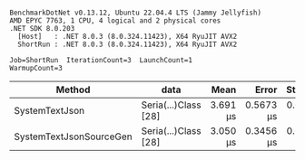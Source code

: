 ```

BenchmarkDotNet v0.13.12, Ubuntu 22.04.4 LTS (Jammy Jellyfish)
AMD EPYC 7763, 1 CPU, 4 logical and 2 physical cores
.NET SDK 8.0.203
  [Host]   : .NET 8.0.3 (8.0.324.11423), X64 RyuJIT AVX2
  ShortRun : .NET 8.0.3 (8.0.324.11423), X64 RyuJIT AVX2

Job=ShortRun  IterationCount=3  LaunchCount=1  
WarmupCount=3  

```
| Method                  | data                 | Mean     | Error     | StdDev    | Min      | Max      | Gen0   | Allocated |
|------------------------ |--------------------- |---------:|----------:|----------:|---------:|---------:|-------:|----------:|
| SystemTextJson          | Seria(...)Class [28] | 3.691 μs | 0.5673 μs | 0.0311 μs | 3.663 μs | 3.725 μs | 0.0229 |   2.07 KB |
| SystemTextJsonSourceGen | Seria(...)Class [28] | 3.050 μs | 0.3456 μs | 0.0189 μs | 3.030 μs | 3.067 μs | 0.0267 |    2.2 KB |
